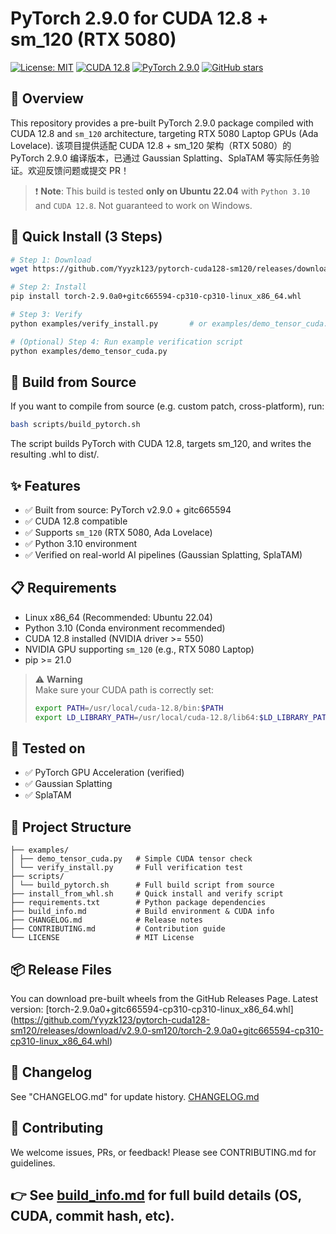 # PyTorch 2.9.0 for CUDA 12.8 + sm_120 (RTX 5080)

[![License: MIT](https://img.shields.io/badge/License-MIT-blue.svg)](LICENSE)
[![CUDA 12.8](https://img.shields.io/badge/CUDA-12.8-success.svg)](https://developer.nvidia.com/cuda-downloads)
[![PyTorch 2.9.0](https://img.shields.io/badge/PyTorch-2.9.0-orange)](https://pytorch.org/)
[![GitHub stars](https://img.shields.io/github/stars/Yyyzk123/pytorch-cuda128-sm120?style=social)](https://github.com/Yyyzk123/pytorch-cuda128-sm120)

## 🚀 Overview
This repository provides a pre-built PyTorch 2.9.0 package compiled with CUDA 12.8 and `sm_120` architecture, targeting RTX 5080 Laptop GPUs (Ada Lovelace).
该项目提供适配 CUDA 12.8 + sm_120 架构（RTX 5080）的 PyTorch 2.9.0 编译版本，已通过 Gaussian Splatting、SplaTAM 等实际任务验证。欢迎反馈问题或提交 PR！
> ❗ **Note**: This build is tested **only on Ubuntu 22.04** with `Python 3.10` and `CUDA 12.8`. Not guaranteed to work on Windows.

## 🧪 Quick Install (3 Steps)
```bash
# Step 1: Download
wget https://github.com/Yyyzk123/pytorch-cuda128-sm120/releases/download/v2.9.0-sm120/torch-2.9.0a0+gitc665594-cp310-cp310-linux_x86_64.whl

# Step 2: Install
pip install torch-2.9.0a0+gitc665594-cp310-cp310-linux_x86_64.whl

# Step 3: Verify
python examples/verify_install.py       # or examples/demo_tensor_cuda.py

# (Optional) Step 4: Run example verification script
python examples/demo_tensor_cuda.py
```

## 🔧 Build from Source
If you want to compile from source (e.g. custom patch, cross-platform), run:
```bash
bash scripts/build_pytorch.sh
```
The script builds PyTorch with CUDA 12.8, targets sm_120, and writes the resulting .whl to dist/.

## ✨ Features
- ✅ Built from source: PyTorch v2.9.0 + gitc665594
- ✅ CUDA 12.8 compatible
- ✅ Supports `sm_120` (RTX 5080, Ada Lovelace)
- ✅ Python 3.10 environment
- ✅ Verified on real-world AI pipelines (Gaussian Splatting, SplaTAM)

## 📋 Requirements
- Linux x86_64 (Recommended: Ubuntu 22.04)
- Python 3.10 (Conda environment recommended)
- CUDA 12.8 installed (NVIDIA driver >= 550)
- NVIDIA GPU supporting `sm_120` (e.g., RTX 5080 Laptop)
- pip >= 21.0
> ⚠️ **Warning**  
> Make sure your CUDA path is correctly set:  
> 
> ```bash
> export PATH=/usr/local/cuda-12.8/bin:$PATH
> export LD_LIBRARY_PATH=/usr/local/cuda-12.8/lib64:$LD_LIBRARY_PATH
> ```

## 🧪 Tested on
- ✅ PyTorch GPU Acceleration (verified)
- ✅ Gaussian Splatting
- ✅ SplaTAM

## 📂 Project Structure
```
├── examples/
│ ├── demo_tensor_cuda.py   # Simple CUDA tensor check
│ └── verify_install.py     # Full verification test
├── scripts/
│ └── build_pytorch.sh      # Full build script from source
├── install_from_whl.sh     # Quick install and verify script
├── requirements.txt        # Python package dependencies
├── build_info.md           # Build environment & CUDA info
├── CHANGELOG.md            # Release notes
├── CONTRIBUTING.md         # Contribution guide
└── LICENSE                 # MIT License
```

## 📦 Release Files
You can download pre-built wheels from the GitHub Releases Page.
Latest version: 
[torch-2.9.0a0+gitc665594-cp310-cp310-linux_x86_64.whl]
(https://github.com/Yyyzk123/pytorch-cuda128-sm120/releases/download/v2.9.0-sm120/torch-2.9.0a0+gitc665594-cp310-cp310-linux_x86_64.whl)


## 📓 Changelog
See "CHANGELOG.md" for update history. [CHANGELOG.md](./CHANGELOG.md)

## 🙌 Contributing
We welcome issues, PRs, or feedback!
Please see CONTRIBUTING.md for guidelines.

## 👉 See [build_info.md](./build_info.md) for full build details (OS, CUDA, commit hash, etc).

